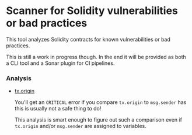 # Scanner for Solidity vulnerabilities or bad practices

This tool analyzes Solidity contracts for known vulnerabilities or bad practices.

This is still a work in progress though.
In the end it will be provided as both a CLI tool and a Sonar plugin for CI pipelines.

### Analysis

* [tx.origin](http://solidity.readthedocs.io/en/latest/security-considerations.html#tx-origin)

    You'll get an ```CRITICAL``` error if you compare ```tx.origin``` to ```msg.sender``` has this is usually not a
    safe thing to do!
    
    This analysis is smart enough to figure out such a comparison even if ```tx.origin``` and/or ```msg.sender```
    are assigned to variables.